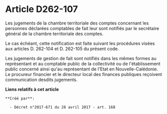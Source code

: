 # Article D262-107

Les jugements de la chambre territoriale des comptes concernant les personnes déclarées comptables de fait leur sont notifiés
par le secrétaire général de la chambre territoriale des comptes.

Le cas échéant, cette notification est faite suivant les procédures visées aux articles D. 262-104 et D. 262-105 du présent
code.

Les jugements de gestion de fait sont notifiés dans les mêmes formes au représentant et au comptable public de la
collectivité ou de l'établissement public concerné ainsi qu'au représentant de l'Etat en Nouvelle-Calédonie. Le procureur
financier et le directeur local des finances publiques reçoivent communication desdits jugements.

**Liens relatifs à cet article**

	**Créé par**:

	  - Décret n°2017-671 du 28 avril 2017 - art. 168
